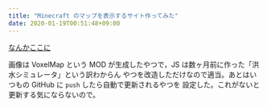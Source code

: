 ```yaml
---
title: "Minecraft のマップを表示するサイト作ってみた"
date: 2020-01-19T00:51:48+09:00
---
```


[なんかここに](https://mcmap.chronoscoper.com/)

画像は VoxelMap という MOD が生成したやつで，JS は数ヶ月前に作った「洪水シミュレータ」という訳わからん
やつを改造しただけなので適当。あとはいつもの GitHub に `push` したら自動で更新されるやつを
設定した。これがないと更新する気にならないので。
